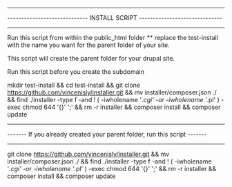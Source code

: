 *****************************************************************************
 ----------------------------- INSTALL SCRIPT ------------------------------
*****************************************************************************
 Run this script from within the public_html folder ** replace the 
 test-install with the name you want for the parent folder of your site.
 
 This script will create the parent folder for your drupal site.
 
 Run this script before you create the subdomain

mkdir test-install && cd test-install && git clone https://github.com/vincenisly/installer.git && mv installer/composer.json ./ && find ./installer -type f -and ! \( -iwholename '*.cgi' -or -iwholename '*.pl' \) -exec chmod 644 '{}' ';' && rm -r installer && composer install && composer update

****************************************************************************
 ------- If you already created your parent folder, run this script -------
****************************************************************************

git clone https://github.com/vincenisly/installer.git && mv installer/composer.json ./ && find ./installer -type f -and ! \( -iwholename '*.cgi' -or -iwholename '*.pl' \) -exec chmod 644 '{}' ';' && rm -r installer && composer install && composer update
